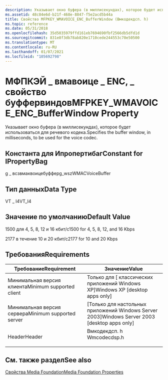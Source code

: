 ```yaml
---
description: Указывает окно буфера (в миллисекундах), которое будет использоваться для речевого кодека.
ms.assetid: 48c84e6d-b21f-468e-8847-f5e2acd5b44a
title: Свойство MFPKEY_WMAVOICE_ENC_BufferWindow (Вмкодекдсп. h)
ms.topic: reference
ms.date: 05/31/2018
ms.openlocfilehash: 35d5035979ffd161eb7694690fbf2566db5dfd1d
ms.sourcegitcommit: 831e8f3db78ab820e1710cede244553c70e50500
ms.translationtype: MT
ms.contentlocale: ru-RU
ms.lasthandoff: 01/07/2021
ms.locfileid: "105692798"
---
```

# <a name="mfpkey_wmavoice_enc_bufferwindow-property"></a><span data-ttu-id="a0ba2-103">МФПКЭЙ \_ вмавоице \_ ENC, \_ свойство буффервиндов</span><span class="sxs-lookup"><span data-stu-id="a0ba2-103">MFPKEY\_WMAVOICE\_ENC\_BufferWindow Property</span></span>

<span data-ttu-id="a0ba2-104">Указывает окно буфера (в миллисекундах), которое будет использоваться для речевого кодека.</span><span class="sxs-lookup"><span data-stu-id="a0ba2-104">Specifies the buffer window, in milliseconds, to be used for the voice codec.</span></span>

## <a name="constant-for-ipropertybag"></a><span data-ttu-id="a0ba2-105">Константа для Ипропертибаг</span><span class="sxs-lookup"><span data-stu-id="a0ba2-105">Constant for IPropertyBag</span></span>

<span data-ttu-id="a0ba2-106">g \_ всзвмаквоицебуффер</span><span class="sxs-lookup"><span data-stu-id="a0ba2-106">g\_wszWMACVoiceBuffer</span></span>

## <a name="data-type"></a><span data-ttu-id="a0ba2-107">Тип данных</span><span class="sxs-lookup"><span data-stu-id="a0ba2-107">Data Type</span></span>

<span data-ttu-id="a0ba2-108">VT \_ I4</span><span class="sxs-lookup"><span data-stu-id="a0ba2-108">VT\_I4</span></span>

## <a name="default-value"></a><span data-ttu-id="a0ba2-109">Значение по умолчанию</span><span class="sxs-lookup"><span data-stu-id="a0ba2-109">Default Value</span></span>

<span data-ttu-id="a0ba2-110">1500 для 4, 5, 8, 12 и 16 кбит/с</span><span class="sxs-lookup"><span data-stu-id="a0ba2-110">1500 for 4, 5, 8, 12, and 16 Kbps</span></span>

<span data-ttu-id="a0ba2-111">2177 в течение 10 и 20 кбит/с</span><span class="sxs-lookup"><span data-stu-id="a0ba2-111">2177 for 10 and 20 Kbps</span></span>

## <a name="requirements"></a><span data-ttu-id="a0ba2-112">Требования</span><span class="sxs-lookup"><span data-stu-id="a0ba2-112">Requirements</span></span>



| <span data-ttu-id="a0ba2-113">Требование</span><span class="sxs-lookup"><span data-stu-id="a0ba2-113">Requirement</span></span> | <span data-ttu-id="a0ba2-114">Значение</span><span class="sxs-lookup"><span data-stu-id="a0ba2-114">Value</span></span> |
|-------------------------------------|-----------------------------------------------------------------------------------------|
| <span data-ttu-id="a0ba2-115">Минимальная версия клиента</span><span class="sxs-lookup"><span data-stu-id="a0ba2-115">Minimum supported client</span></span><br/> | <span data-ttu-id="a0ba2-116">Только для \[ классических приложений Windows XP\]</span><span class="sxs-lookup"><span data-stu-id="a0ba2-116">Windows XP \[desktop apps only\]</span></span><br/>                                             |
| <span data-ttu-id="a0ba2-117">Минимальная версия сервера</span><span class="sxs-lookup"><span data-stu-id="a0ba2-117">Minimum supported server</span></span><br/> | <span data-ttu-id="a0ba2-118">\[Только для настольных приложений Windows Server 2003\]</span><span class="sxs-lookup"><span data-stu-id="a0ba2-118">Windows Server 2003 \[desktop apps only\]</span></span><br/>                                    |
| <span data-ttu-id="a0ba2-119">Header</span><span class="sxs-lookup"><span data-stu-id="a0ba2-119">Header</span></span><br/>                   | <dl> <span data-ttu-id="a0ba2-120"><dt>Вмкодекдсп. h</dt></span><span class="sxs-lookup"><span data-stu-id="a0ba2-120"><dt>Wmcodecdsp.h</dt></span></span> </dl> |



## <a name="see-also"></a><span data-ttu-id="a0ba2-121">См. также раздел</span><span class="sxs-lookup"><span data-stu-id="a0ba2-121">See also</span></span>

<dl> <dt>

[<span data-ttu-id="a0ba2-122">Свойства Media Foundation</span><span class="sxs-lookup"><span data-stu-id="a0ba2-122">Media Foundation Properties</span></span>](media-foundation-properties.md)
</dt> </dl>

 

 




